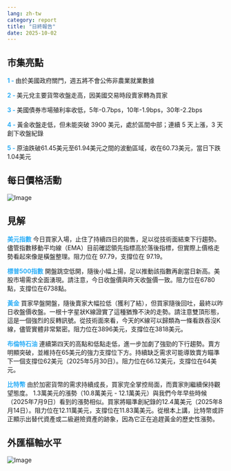 ```yaml
---
lang: zh-tw
category: report
title: "日終報告"
date: 2025-10-02
---
```



<h2>市集亮點</h2>
<strong style="color: #2caef7;">1 - </strong> 由於美國政府關門，週五將不會公佈非農業就業數據

<strong style="color: #2caef7;">2 - </strong> 美元兌主要貨幣收盤走高，因美國交易時段賣家轉為買家

<strong style="color: #2caef7;">3 - </strong> 美國債券市場殖利率收低，5年-0.7bps，10年-1.9bps，30年-2.2bps

<strong style="color: #2caef7;">4 - </strong> 黃金收盤走低，但未能突破 3900 美元，處於區間中部；連續 5 天上漲，3 天創下收盤紀錄

<strong style="color: #2caef7;">5 - </strong> 原油跌破61.45美元至61.94美元之間的波動區域，收在60.73美元，當日下跌1.04美元



<h2>每日價格活動</h2>
<img src="https://markleighedu.github.io/img/Oct-2025/02-Oct-2025/price.jpg" alt="Image"/>

<h2>見解</h2>
<strong style="color: #2caef7;">美元指數</strong> 今日買家入場，止住了持續四日的拋售，足以從技術面結束下行趨勢。儘管指數移動平均線（EMA）目前確認領先指標高於落後指標，但實際上價格走勢看起來像是橫盤整理。阻力位在 97.79，支撐位在 97.19。

<strong style="color: #2caef7;">標普500指數</strong> 開盤跳空低開，隨後小幅上揚，足以推動該指數再創當日新高。美股市場需求全面湧現。請注意，今日收盤價與昨天收盤價一致。阻力位在6780點，支撐位在6738點。

<strong style="color: #2caef7;">黃金</strong> 買家早盤開盤，隨後賣家大幅拉低（獲利了結），但買家隨後回吐，最終以昨日收盤價收盤。一根十字星狀K線證實了這種猶豫不決的走勢。請注意雙頂形態，這是一個強烈的反轉訊號。從技術面來看，今天的K線可以歸類為一條看跌吞沒K線，儘管實體非常緊密。阻力位在3896美元，支撐位在3818美元。

<strong style="color: #2caef7;">布倫特石油</strong> 連續第四天的高點和低點走低，進一步加劇了強勁的下行趨勢。賣方明顯突破，並維持在65美元的強力支撐位下方。持續缺乏需求可能導致賣方瞄準下一個支撐位62美元（2025年5月30日）。阻力位在66.12美元，支撐位在64美元。

<strong style="color: #2caef7;">比特幣</strong> 由於加密貨幣的需求持續成長，買家完全掌控局面，而賣家則繼續保持觀望態度。 1.3萬美元的漲勢（10.8萬美元 - 12.1萬美元）與我們今年早些時候（2025年7月9日）看到的漲勢相似。買家將瞄準創紀錄的12.4萬美元（2025年8月14日）。阻力位在12.11萬美元，支撐位在11.83萬美元。從根本上講，比特幣或許正顯示出替代資產或二級避險資產的跡象，因為它正在追趕黃金的歷史性漲勢。



<h2>外匯樞軸水平</h2>
<img src="https://markleighedu.github.io/img/Oct-2025/02-Oct-2025/pivot.jpg" alt="Image"/>